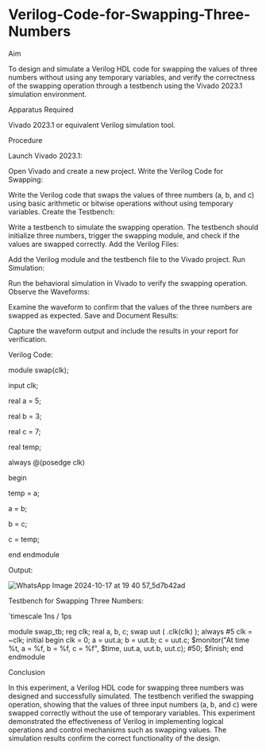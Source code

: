 # Verilog-Code-for-Swapping-Three-Numbers
Aim

To design and simulate a Verilog HDL code for swapping the values of three numbers without using any temporary variables, and verify the correctness of the swapping operation through a testbench using the Vivado 2023.1 simulation environment.

Apparatus Required

Vivado 2023.1 or equivalent Verilog simulation tool.

Procedure

Launch Vivado 2023.1:

Open Vivado and create a new project.
Write the Verilog Code for Swapping:

Write the Verilog code that swaps the values of three numbers (a, b, and c) using basic arithmetic or bitwise operations without using temporary variables.
Create the Testbench:

Write a testbench to simulate the swapping operation. The testbench should initialize three numbers, trigger the swapping module, and check if the values are swapped correctly.
Add the Verilog Files:

Add the Verilog module and the testbench file to the Vivado project.
Run Simulation:

Run the behavioral simulation in Vivado to verify the swapping operation.
Observe the Waveforms:

Examine the waveform to confirm that the values of the three numbers are swapped as expected.
Save and Document Results:

Capture the waveform output and include the results in your report for verification.

Verilog Code:

module swap(clk);

  input clk;
  
  real a = 5;
  
  real b = 3;
  
  real c = 7;
  
  real temp;
  
always @(posedge clk) 

begin

 temp = a;
 
 a = b;
 
 b = c;
 
 c = temp;
 
end endmodule

Output:

![WhatsApp Image 2024-10-17 at 19 40 57_5d7b42ad](https://github.com/user-attachments/assets/281f49ad-cd09-440f-929e-1bdba5610ed3)






Testbench for Swapping Three Numbers:

`timescale 1ns / 1ps

module swap_tb;
reg clk;
real a, b, c; 
swap uut ( .clk(clk) );
always #5 clk = ~clk; 
  initial begin clk = 0;
  a = uut.a; b = uut.b;
  c = uut.c;
$monitor("At time %t, a = %f, b = %f, c = %f", $time, uut.a, uut.b, uut.c);
#50;
$finish;
end 
endmodule


Conclusion

In this experiment, a Verilog HDL code for swapping three numbers was designed and successfully simulated. The testbench verified the swapping operation, showing that the values of three input numbers (a, b, and c) were swapped correctly without the use of temporary variables. This experiment demonstrated the effectiveness of Verilog in implementing logical operations and control mechanisms such as swapping values. The simulation results confirm the correct functionality of the design.
